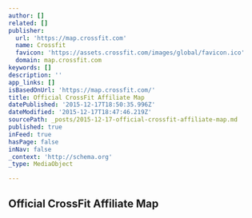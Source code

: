 ```yaml
---
author: []
related: []
publisher:
  url: 'https://map.crossfit.com'
  name: Crossfit
  favicon: 'https://assets.crossfit.com/images/global/favicon.ico'
  domain: map.crossfit.com
keywords: []
description: ''
app_links: []
isBasedOnUrl: 'https://map.crossfit.com/'
title: Official CrossFit Affiliate Map
datePublished: '2015-12-17T18:50:35.996Z'
dateModified: '2015-12-17T18:47:46.219Z'
sourcePath: _posts/2015-12-17-official-crossfit-affiliate-map.md
published: true
inFeed: true
hasPage: false
inNav: false
_context: 'http://schema.org'
_type: MediaObject

---
```

<article style=""><h1>Official CrossFit Affiliate Map</h1><p></p></article>
